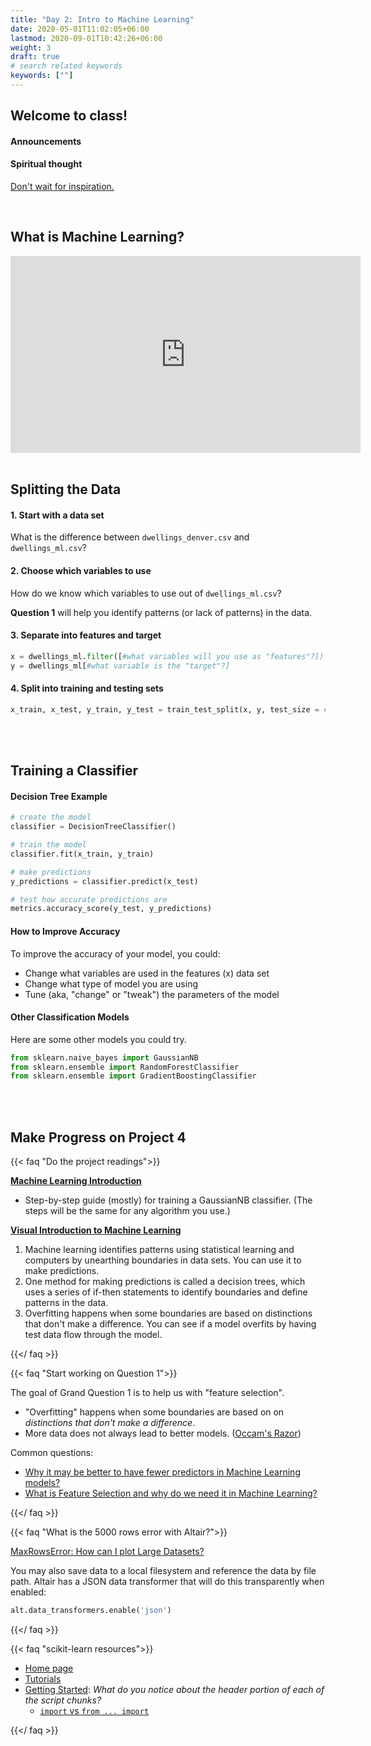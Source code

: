 ```yaml
---
title: "Day 2: Intro to Machine Learning"
date: 2020-05-01T11:02:05+06:00
lastmod: 2020-09-01T10:42:26+06:00
weight: 3
draft: true
# search related keywords
keywords: [""]
---
```


<!-----------
Day 2: Training a Classifier
----------->

## Welcome to class!

#### Announcements
#### Spiritual thought

[Don't wait for inspiration.](https://youtu.be/tr6mToyyjT0?t=1037)

<br>

## What is Machine Learning?

<iframe width="560" height="315" src="https://www.youtube.com/embed/5q87K1WaoFI" title="YouTube video player" frameborder="0" allow="accelerometer; autoplay; clipboard-write; encrypted-media; gyroscope; picture-in-picture" allowfullscreen></iframe>

<br>

<br>

## Splitting the Data

#### 1. Start with a data set

What is the difference between `dwellings_denver.csv` and `dwellings_ml.csv`?

#### 2. Choose which variables to use

How do we know which variables to use out of `dwellings_ml.csv`?

**Question 1** will help you identify patterns (or lack of patterns) in the data.

#### 3. Separate into features and target

```python
x = dwellings_ml.filter([#what variables will you use as "features"?])
y = dwellings_ml[#what variable is the "target"?]
```

#### 4. Split into training and testing sets

```python
x_train, x_test, y_train, y_test = train_test_split(x, y, test_size = #???, random_state = #???)
```

<br>

<br>

## Training a Classifier

#### Decision Tree Example

```python
# create the model
classifier = DecisionTreeClassifier()

# train the model
classifier.fit(x_train, y_train)

# make predictions
y_predictions = classifier.predict(x_test)

# test how accurate predictions are
metrics.accuracy_score(y_test, y_predictions)
```

#### How to Improve Accuracy

To improve the accuracy of your model, you could:

- Change what variables are used in the features (x) data set
- Change what type of model you are using
- Tune (aka, "change" or "tweak") the parameters of the model

#### Other Classification Models

Here are some other models you could try. 

```python
from sklearn.naive_bayes import GaussianNB
from sklearn.ensemble import RandomForestClassifier
from sklearn.ensemble import GradientBoostingClassifier
```
<br>

<br>

## Make Progress on Project 4

{{< faq "Do the project readings">}}

[**Machine Learning Introduction**](https://byuistats.github.io/CSE250-Larson/course-materials/machine-learning/)

- Step-by-step guide (mostly) for training a GaussianNB classifier. (The steps will be the same for any algorithm you use.) 

[**Visual Introduction to Machine Learning**](http://www.r2d3.us/visual-intro-to-machine-learning-part-1/)

1. Machine learning identifies patterns using statistical learning and computers by unearthing boundaries in data sets. You can use it to make predictions.
2. One method for making predictions is called a decision trees, which uses a series of if-then statements to identify boundaries and define patterns in the data.
3. Overfitting happens when some boundaries are based on distinctions that don't make a difference. You can see if a model overfits by having test data flow through the model.

{{</ faq >}}


{{< faq "Start working on Question 1">}}

The goal of Grand Question 1 is to help us with "feature selection".

- "Overfitting" happens when some boundaries are based on on _distinctions that don't make a difference_.
- More data does not always lead to better models. ([Occam's Razor](https://www.google.com/search?q=Occam%E2%80%99s+Razor&rlz=1C1GCEJ_enUS882US882&oq=Occam%E2%80%99s+Razor&aqs=chrome..69i57&sourceid=chrome&ie=UTF-8))

Common questions:

- [Why it may be better to have fewer predictors in Machine Learning models?](https://www.kdnuggets.com/2017/04/must-know-fewer-predictors-machine-learning-models.html)
- [What is Feature Selection and why do we need it in Machine Learning?](https://blog.contactsunny.com/data-science/what-is-feature-selection-and-why-do-we-need-it-in-machine-learning)

{{</ faq >}}

{{< faq "What is the 5000 rows error with Altair?">}}

[MaxRowsError: How can I plot Large Datasets?](https://altair-viz.github.io/user_guide/faq.html#maxrowserror-how-can-i-plot-large-datasets)

You may also save data to a local filesystem and reference the data by file path. Altair has a JSON data transformer that will do this transparently when enabled:

```python
alt.data_transformers.enable('json')
```

{{</ faq >}}

{{< faq "scikit-learn resources">}}

- [Home page](https://scikit-learn.org/stable/)
- [Tutorials](https://scikit-learn.org/stable/tutorial/index.html)
- [Getting Started](https://scikit-learn.org/stable/getting_started.html): _What do you notice about the header portion of each of the script chunks?_
  - [`import` vs `from ... import`](https://scikit-learn.org/stable/getting_started.html)

{{</ faq >}}

<br>







<!------------------------------------------------------------

## Welcome to class!

#### Announcements
#### Spiritual thought

- [Elder Bednar on Rewards and Motivation](https://www.youtube.com/watch?v=mxz5udihf60)

#### Just for fun

{{< faq "My favorite  comic">}}

![](machine_learning.png)

[xkcd](https://xkcd.com/948/)
{{</ faq >}}

<br>

## Searching for patterns

What ideas do you have for charts?

<br>

## Understanding the data

What differences do you notice between these two data sets?

```python
dwellings = pd.read_csv()
dwellings_ml = pd.read_csv()
```
<br>
------------------------------------------------------------------->
<!-------------------------
### Searching For Patterns

{{< faq "What is the 5000 rows error with Altair?">}}

[MaxRowsError: How can I plot Large Datasets?](https://altair-viz.github.io/user_guide/faq.html#maxrowserror-how-can-i-plot-large-datasets)

You may also save data to a local filesystem and reference the data by file path. Altair has a JSON data transformer that will do this transparently when enabled:

```python
alt.data_transformers.enable('json')
```

{{</ faq >}}


{{< faq "What features of homes might have changed a bit over time?">}}

Some ideas:
- square footage
- number of bathrooms
- basement size

**Let's create one chart using some of these variables.**

{{</ faq >}}
----------------------------------------->

<!-----------------------------------------------------------------------------
## Choose a model

{{< faq "What is scikit-learn?">}}

> `Scikit-learn` is an open source machine learning library that supports supervised and unsupervised learning. It also provides various tools for model fitting, data preprocessing, model selection and evaluation, and many other utilities.

[About scikit-learn](https://scikit-learn.org/stable/about.html) helps us see the history and funding.  It should stay "king of the hill" for a long time.

- Simple and efficient tools for predictive data analysis
- Accessible to everybody, and reusable in various contexts
- Built on NumPy, SciPy, and matplotlib
- Open source, commercially usable - BSD license

{{</ faq >}}

{{< faq "Should I import scikit-learn?">}}

scikit-learn is very large, with many [submodules](https://scikit-learn.org/stable/user_guide.html).  To help the user of your `.py` script understand your code, the consensus is to use `from .... import ....`.

![](falin_from.png)

![](falin_general.png)


```python
from sklearn.model_selection import train_test_split
from sklearn.naive_bayes import GaussianNB
from sklearn.tree import DecisionTreeClassifier
from sklearn import metrics
```

{{</ faq >}}

{{< faq "After choosing a machine learning method, what do we do?">}}

1. Fit (or "train") the model using the features (also called "X")
2. Predict the target (also called "y")
3. Evaluate model performance (using many different metrics)

{{</ faq >}}

<br>

## Train the model

{{< faq "What does the `train_test_split()` function do?">}}

**Your turn:** Read the [documentation](https://scikit-learn.org/stable/modules/generated/sklearn.model_selection.train_test_split.html) and tell me what is returned from the `train_test_split()` function.

**How to save the output:** Use a [destructuring assignment](https://riptutorial.com/python/example/14981/destructuring-assignment)

```python
x_train, x_test, y_train, y_test = train_test_split(
    x, 
    y, 
    test_size = .3, 
    random_state = 76)   
```

**Your turn:**
- Why would we want to use the `test_size` and `random_state` arguments?
- What is `x` and `y`  in the above example?
- Why do we care about splitting our data?

{{</ faq >}}

{{< faq "The next step">}}

We need to take our data and build the feature and target data objects. Think about:
- What column(s) should we remove from our features (x)?   
- What column(s) should we use as our target (y)?


{{</ faq >}}

<br>

## Predicting targets and evaluating model performance

{{< faq "What metrics should we use?">}}

##### Do your reading!

Read [How to evaluate your ML model](https://ranvir.xyz/blog/how-to-evaluate-your-machine-learning-model-like-a-pro-metrics/) and try googling other ideas.

##### Accuracy

Question 2 is looking for a model that has "at least 90% accuracy". 

##### Confusion Matrix

A confusion matrix is a quick way to see the strengths and weaknesses of your model. 

**Your turn:** Look at the confusion matrix for our GaussianNB model. Where the model is doing well and where it might be falling short?

**Your turn:** Now look at the confusion matrix for our Decision Tree model. What differences do you notice?

```python
# a confusion matrix
print(metrics.confusion_matrix(y_test, y_predicted_GNB))

# this one might be easier to read
print(pd.crosstab(y_test.flatten(), y_predicted_GNB, rownames=['True'], colnames=['Predicted'], margins=True))

# visualize a confusion matrix
# requires 'matplotlib' to be installed
metrics.plot_confusion_matrix(classifier_GNB, x_test, y_test)
```

{{</ faq >}}
------------------------------------------------------------------------->










<!---------------------------------


## The big picture

> AI is able to learn 'rules' from highly repetitive data. [Sebastian Thrun](https://www.youtube.com/watch?v=ZJixNvx9BAc)   
> The single most important thing for AI to accomplish in the next ten years is to free us from the burden of repetitive work. [Sebastian Thrun](https://www.youtube.com/watch?v=ZJixNvx9BAc)   

<iframe width="560" height="315" src="https://www.youtube.com/embed/asmXyJaXBC8" frameborder="0" allow="accelerometer; autoplay; clipboard-write; encrypted-media; gyroscope; picture-in-picture" allowfullscreen></iframe>

<iframe width="560" height="315" src="https://www.youtube.com/embed/XZDLbbfT9_Q" frameborder="0" allow="accelerometer; autoplay; clipboard-write; encrypted-media; gyroscope; picture-in-picture" allowfullscreen></iframe>

### [Visual Introduction to Machine Learning](http://www.r2d3.us/visual-intro-to-machine-learning-part-1/)

> 1. Machine learning identifies patterns using statistical learning and computers by unearthing boundaries in data sets. You can use it to make predictions.
> 2. One method for making predictions is called a decision trees, which uses a series of if-then statements to identify boundaries and define patterns in the data.
> 3. Overfitting happens when some boundaries are based on distinctions that don't make a difference. You can see if a model overfits by having test data flow through the model.

#### [Bias-Variance Tradeoff](http://www.r2d3.us/visual-intro-to-machine-learning-part-2/)

> 1. Models approximate real-life situations using limited data.
> 2. In doing so, errors can arise due to assumptions that are overly simple (bias) or overly complex (variance).
> 3. Building models is about making sure there's a balance between the two.

#### But what is the 'Pavlovian bell' in the machine learning model?

![](../../images/ml/test.png)

Some mathematical penalty/reward equation.

> - __[Regression](https://setosa.io/ev/ordinary-least-squares-regression/)__
> - __[Variance, RMSE, SD](../../interactive/threshold_histogram.html)__
> - __proportions__

## Using our project data to understand features, targets, and samples.

> 1. Import `dwellings_ml.csv` and write a short sentence describing your data. Remember to explain an observation and what measurements we have on that observation.
> 2. Now try describing the modeling (machine learning) we are going to do in terms of features and targets.
>    A. Are there any columns that are the target in disguise?
>    B. _Are the observational units unique in every row?_

![](../../images/ml/iris_description.png)

### If your model is near perfect in its predictability, you might be cheating.

### Watch out for [transactional data](http://localhost:1313/CSE250-Course/images/ml/iris_description.png)!

> - Financial: orders, invoices, payments
> - Work: plans, activity records
> - School: Grades

### [scikit learn](https://scikit-learn.org/stable/)

> - [Tutorials](https://scikit-learn.org/stable/tutorial/index.html)
> - [Getting Started](https://scikit-learn.org/stable/getting_started.html): _What do you notice about the header portion of each of the script chunks?_
>    - [`import` vs `from ... import`](https://scikit-learn.org/stable/getting_started.html)


## Setting up Live Share

----------------------------------->

<br>
